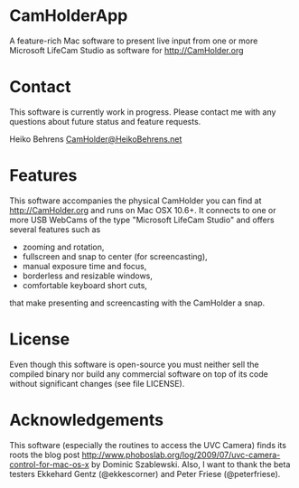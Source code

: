 # CamHolderApp

A feature-rich Mac software to present live input from one or more Microsoft LifeCam Studio as software for http://CamHolder.org

# Contact

This software is currently work in progress. Please contact me with any questions about future status and feature requests.

  Heiko Behrens
  CamHolder@HeikoBehrens.net

# Features

This software accompanies the physical CamHolder you can find at http://CamHolder.org and runs on Mac OSX 10.6+. It connects to one or more USB WebCams of the type "Microsoft LifeCam Studio" and offers several features such as

 - zooming and rotation,
 - fullscreen and snap to center (for screencasting),
 - manual exposure time and focus,
 - borderless and resizable windows,
 - comfortable keyboard short cuts,

that make presenting and screencasting with the CamHolder a snap.

# License

Even though this software is open-source you must neither sell the compiled binary nor build any commercial software on top of its code without significant changes (see file LICENSE).

# Acknowledgements

This software (especially the routines to access the UVC Camera) finds its roots the blog post http://www.phoboslab.org/log/2009/07/uvc-camera-control-for-mac-os-x by Dominic Szablewski. Also, I want to thank the beta testers Ekkehard Gentz (@ekkescorner) and Peter Friese (@peterfriese).